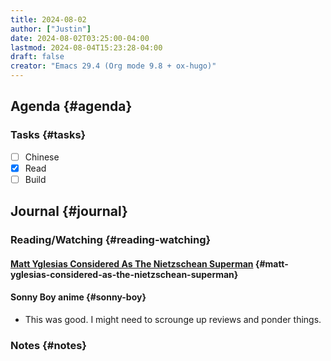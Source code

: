 ```yaml
---
title: 2024-08-02
author: ["Justin"]
date: 2024-08-02T03:25:00-04:00
lastmod: 2024-08-04T15:23:28-04:00
draft: false
creator: "Emacs 29.4 (Org mode 9.8 + ox-hugo)"
---
```


<div class="outline-1 jvc">

## Agenda {#agenda}

<div class="outline-2 jvc">

### Tasks {#tasks}

-   [ ] Chinese
-   [X] Read
-   [ ] Build

</div>

</div>

<div class="outline-1 jvc">

## Journal {#journal}

<div class="outline-2 jvc">

### Reading/Watching {#reading-watching}

<div class="outline-3 jvc">

#### [Matt Yglesias Considered As The Nietzschean Superman](https://www.astralcodexten.com/p/matt-yglesias-considered-as-the-nietzschean) {#matt-yglesias-considered-as-the-nietzschean-superman}


</div>

<div class="outline-3 jvc">

#### Sonny Boy <span class="tag"><span class="anime">anime</span></span> {#sonny-boy}

-   This was good. I might need to scrounge up reviews and ponder things.

</div>

</div>

<div class="outline-2 jvc">

### Notes {#notes}


</div>

</div>
